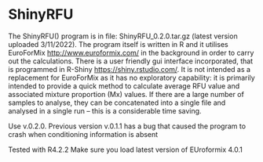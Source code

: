 # ShinyRFU
The ShinyRFU() program is in file: ShinyRFU_0.2.0.tar.gz (latest version uploaded 3/11/2022). The program itself is written in R and it utilises EuroForMix http://www.euroformix.com/ in the background in order to carry out the calculations. There is a user friendly gui interface incorporated, that is programmed in R-Shiny https://shiny.rstudio.com/. It is not intended as a replacement for EuroForMix as it has no exploratory capability: it is primarily intended to provide a quick method to calculate average RFU value and associated mixture proportion (Mx) values. If there are a large number of samples to analyse, they can be concatenated into a single file  and analysed in a single run – this is a considerable time saving. 

Use v.0.2.0. Previous version v.0.1.1 has a bug that caused the program to crash when conditioning information is absent

Tested with R4.2.2
Make sure you load latest version of EUroformix 4.0.1
